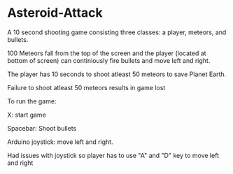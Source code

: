 # Asteroid-Attack

A 10 second shooting game consisting three classes: a player, meteors, and bullets. 

100 Meteors fall from the top of the screen and the player (located at bottom of screen) can continiously fire bullets and move left and right.

The player has 10 seconds to shoot atleast 50 meteors to save Planet Earth. 

Failure to shoot atleast 50 meteors results in game lost

To run the game: 

X: start game 

Spacebar: Shoot bullets 

Arduino joystick: move left and right.

Had issues with joystick so player has to use "A" and "D" key to move left and right
